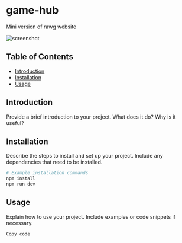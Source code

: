 # game-hub

Mini version of rawg website

![screenshot](pic.jpg)
## Table of Contents

- [Introduction](#introduction)
- [Installation](#installation)
- [Usage](#usage)

## Introduction

Provide a brief introduction to your project. What does it do? Why is it useful?

## Installation

Describe the steps to install and set up your project. Include any dependencies that need to be installed.

```bash
# Example installation commands
npm install
npm run dev
```
## Usage
Explain how to use your project. Include examples or code snippets if necessary.

```bash
Copy code
```
